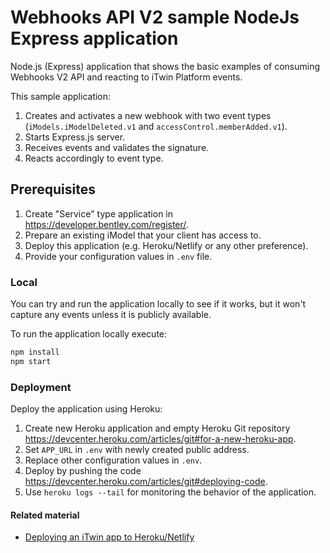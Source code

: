 # Webhooks API V2 sample NodeJs Express application

Node.js (Express) application that shows the basic examples of consuming Webhooks V2 API and reacting to iTwin Platform events.

This sample application:

1. Creates and activates a new webhook with two event types (`iModels.iModelDeleted.v1` and `accessControl.memberAdded.v1`).
2. Starts Express.js server.
3. Receives events and validates the signature.
4. Reacts accordingly to event type.

## Prerequisites

1. Create "Service" type application in <https://developer.bentley.com/register/>.
2. Prepare an existing iModel that your client has access to.
3. Deploy this application (e.g. Heroku/Netlify or any other preference).
4. Provide your configuration values in `.env` file.

### Local

You can try and run the application locally to see if it works, but it won't capture any events unless it is publicly available.

To run the application locally execute:

```ps
npm install
npm start
```

### Deployment

Deploy the application using Heroku:

1. Create new Heroku application and empty Heroku Git repository <https://devcenter.heroku.com/articles/git#for-a-new-heroku-app>.
2. Set `APP_URL` in `.env` with newly created public address.
3. Replace other configuration values in `.env`.
4. Deploy by pushing the code <https://devcenter.heroku.com/articles/git#deploying-code>.
5. Use `heroku logs --tail` for monitoring the behavior of the application.

#### Related material

- [Deploying an iTwin app to Heroku/Netlify](https://medium.com/itwinjs/deploying-the-itwin-viewer-to-a-web-host-d45c5cfdf0cf)
